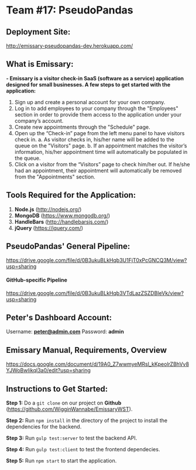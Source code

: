 # Team #17: PseudoPandas


## Deployment Site: 
http://emissary-pseudopandas-dev.herokuapp.com/


## What is Emissary:
**-	Emissary is a visitor check-in SaaS (software as a service) application designed for small businesses. A few steps to get started with the application:**
1.	Sign up and create a personal account for your own company.
2.	Log in to add employees to your company through the "Employees" section in order to provide them access to the application under your company’s account.
3.	Create new appointments through the "Schedule" page.
4.	Open up the “Check-in” page from the left menu panel to have visitors check in.
  a.	As visitor checks in, his/her name will be added to the queue on the "Visitors" page.
  b.	If an appointment matches the visitor’s information, his/her appointment time will automatically be populated in the queue.
5.	Click on a visitor from the “Visitors” page to check him/her out. If he/she had an appointment, their appointment will automatically be removed from the "Appointments" section.


## Tools Required for the Application:
1. **Node.js** (http://nodejs.org/)
2. **MongoDB** (https://www.mongodb.org/)
3. **HandleBars** (http://handlebarsjs.com/)
4. **jQuery** (https://jquery.com/)


## PseudoPandas' General Pipeline:
https://drive.google.com/file/d/0B3ukuBLkHqb3U1FjT0xPcGNCQ3M/view?usp=sharing

#### GitHub-specific Pipeline
https://drive.google.com/file/d/0B3ukuBLkHqb3VTdLazZSZDBIeVk/view?usp=sharing


## Peter's Dashboard Account:
Username: **peter@admin.com**
Password: **admin**


## Emissary Manual, Requirements, Overview
https://docs.google.com/document/d/19A0_Z7wwmyeMRsl_kKpeolrZBhVv8YJWoBwIikqI3a0/edit?usp=sharing


## Instructions to Get Started:
**Step 1:** Do a `git clone` on our project on **Github** (https://github.com/WigginWannabe/EmissaryWST).

**Step 2:** Run `npm install` in the directory of the project to install the dependencies for the backend.

**Step 3:** Run `gulp test:server` to test the backend API.

**Step 4:** Run `gulp test:client` to test the frontend dependecies.

**Step 5:** Run `npm start` to start the application.
